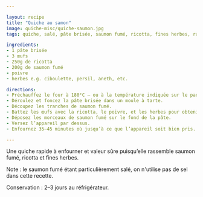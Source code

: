 ```yaml
---

layout: recipe
title: "Quiche au samon"
image: quiche-misc/quiche-saumon.jpg
tags: quiche, salé, pâte brisée, saumon fumé, ricotta, fines herbes, rapide

ingredients:
- 1 pâte brisée
- 3 œufs
- 250g de ricotta
- 200g de saumon fumé
- poivre
- herbes e.g. ciboulette, persil, aneth, etc.

directions:
- Préchauffez le four à 180°C – ou à la température indiquée sur le paquet de pâte brisée.
- Déroulez et foncez la pâte brisée dans un moule à tarte.
- Découpez les tranches de saumon fumé.
- Battez les œufs avec la ricotta, le poivre, et les herbes pour obtenir un appareil bien homogène et lisse.
- Déposez les morceaux de saumon fumé sur le fond de la pâte.
- Versez l’appareil par dessus. 
- Enfournez 35–45 minutes où jusqu’à ce que l’appareil soit bien pris.

---
```


Une quiche rapide à enfourner et valeur sûre puisqu’elle rassemble saumon fumé, ricotta et fines herbes.

Note&nbsp;: le saumon fumé étant particulièrement salé, on n'utilise pas de sel dans cette recette.

Conservation&nbsp;: 2–3 jours au réfrigérateur.